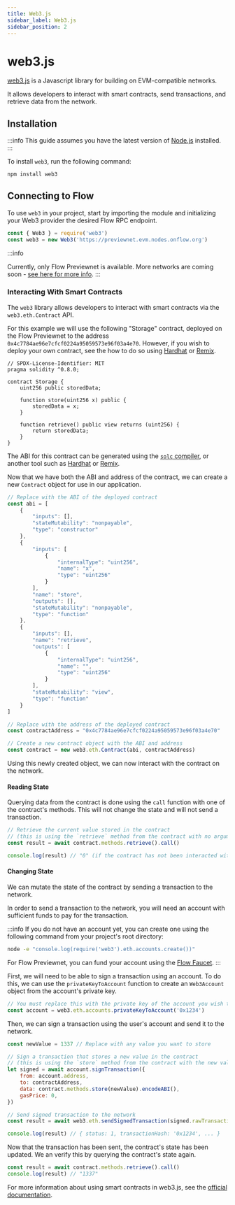 ```yaml
---
title: Web3.js
sidebar_label: Web3.js
sidebar_position: 2
---
```


# web3.js

[web3.js](https://web3js.org/) is a Javascript library for building on EVM-compatible networks.

It allows developers to interact with smart contracts, send transactions, and retrieve data from the network.


## Installation

:::info
This guide assumes you have the latest version of [Node.js](https://nodejs.org/en) installed.
:::

To install `web3`, run the following command:

```sh
npm install web3
```

## Connecting to Flow

To use `web3` in your project, start by importing the module and initializing your Web3 provider the desired Flow RPC endpoint.

```js
const { Web3 } = require('web3')
const web3 = new Web3('https://previewnet.evm.nodes.onflow.org')
```

:::info

Currently, only Flow Previewnet is available.  More networks are coming soon - [see here for more info](../../build/networks.md).
:::

### Interacting With Smart Contracts

The `web3` library allows developers to interact with smart contracts via the `web3.eth.Contract` API.

For this example we will use the following "Storage" contract, deployed on the Flow Previewnet to the address `0x4c7784ae96e7cfcf0224a95059573e96f03a4e70`.  However, if you wish to deploy your own contract, see the how to do so using [Hardhat](../../build/guides/deploy-contract/using-hardhat.md) or [Remix](../../build/guides/deploy-contract/using-remix.md).

```solidity
// SPDX-License-Identifier: MIT
pragma solidity ^0.8.0;

contract Storage {
    uint256 public storedData;

    function store(uint256 x) public {
        storedData = x;
    }

    function retrieve() public view returns (uint256) {
        return storedData;
    }
}
```

The ABI for this contract can be generated using the [`solc` compiler](https://docs.soliditylang.org/en/latest/installing-solidity.html), or another tool such as [Hardhat](../../build/guides/deploy-contract/using-hardhat.md) or [Remix](../../build/guides/deploy-contract/using-remix.md).

Now that we have both the ABI and address of the contract, we can create a new `Contract` object for use in our application.

```js
// Replace with the ABI of the deployed contract
const abi = [
    {
        "inputs": [],
        "stateMutability": "nonpayable",
        "type": "constructor"
    },
    {
        "inputs": [
            {
                "internalType": "uint256",
                "name": "x",
                "type": "uint256"
            }
        ],
        "name": "store",
        "outputs": [],
        "stateMutability": "nonpayable",
        "type": "function"
    },
    {
        "inputs": [],
        "name": "retrieve",
        "outputs": [
            {
                "internalType": "uint256",
                "name": "",
                "type": "uint256"
            }
        ],
        "stateMutability": "view",
        "type": "function"
    }
]

// Replace with the address of the deployed contract
const contractAddress = "0x4c7784ae96e7cfcf0224a95059573e96f03a4e70"

// Create a new contract object with the ABI and address
const contract = new web3.eth.Contract(abi, contractAddress)
```

Using this newly created object, we can now interact with the contract on the network.

#### Reading State

Querying data from the contract is done using the `call` function with one of the contract's methods.  This will not change the state and will not send a transaction.

```js
// Retrieve the current value stored in the contract
// (this is using the `retrieve` method from the contract with no arguments)
const result = await contract.methods.retrieve().call()

console.log(result) // "0" (if the contract has not been interacted with yet)
```

#### Changing State

We can mutate the state of the contract by sending a transaction to the network.

In order to send a transaction to the network, you will need an account with sufficient funds to pay for the transaction.

:::info
If you do not have an account yet, you can create one using the following command from your project's root directory:

```sh
node -e "console.log(require('web3').eth.accounts.create())"
```

For Flow Previewnet, you can fund your account using the [Flow Faucet](https://previewnet-faucet.onflow.org/).
:::

First, we will need to be able to sign a transaction using an account.  To do this, we can use the `privateKeyToAccount` function to create an `Web3Account` object from the account's private key.

```js
// You must replace this with the private key of the account you wish to use
const account = web3.eth.accounts.privateKeyToAccount('0x1234')
```

Then, we can sign a transaction using the user's account and send it to the network.

```js
const newValue = 1337 // Replace with any value you want to store

// Sign a transaction that stores a new value in the contract
// (this is using the `store` method from the contract with the new value as an argument)
let signed = await account.signTransaction({
    from: account.address,
    to: contractAddress,
    data: contract.methods.store(newValue).encodeABI(),
    gasPrice: 0,
})

// Send signed transaction to the network
const result = await web3.eth.sendSignedTransaction(signed.rawTransaction)

console.log(result) // { status: 1, transactionHash: '0x1234', ... }
```

Now that the transaction has been sent, the contract's state has been updated.  We an verify this by querying the contract's state again.

```js
const result = await contract.methods.retrieve().call()
console.log(result) // "1337"
```

For more information about using smart contracts in web3.js, see the [official documentation](https://docs.web3js.org/libdocs/Contract).